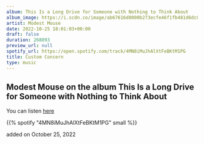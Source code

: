 ```yaml
---
album: This Is a Long Drive for Someone with Nothing to Think About
album_image: https://i.scdn.co/image/ab67616d0000b273ecfe46f1fb481d6dc0e5371e
artist: Modest Mouse
date: 2022-10-25 18:01:03+00:00
draft: false
duration: 268093
preview_url: null
spotify_url: https://open.spotify.com/track/4MN8iMuJhAlXtFeBKtM1PG
title: Custom Concern
type: music
---
```



## Modest Mouse on the album This Is a Long Drive for Someone with Nothing to Think About

You can listen [here](https://open.spotify.com/track/4MN8iMuJhAlXtFeBKtM1PG)

{{% spotify "4MN8iMuJhAlXtFeBKtM1PG" small %}}

added on October 25, 2022